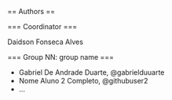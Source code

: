 == Authors ==

=== Coordinator ===

Daidson Fonseca Alves

=== Group NN: group name ===

* Gabriel De Andrade Duarte, @gabrielduuarte
* Nome Aluno 2 Completo, @githubuser2
* ...

